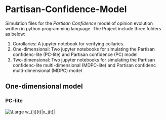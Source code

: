 # Partisan-Confidence-Model
Simulation files for the *Partisan Confidence* model of opinion evolution written in python programming language. 
The Project include three folders as below: 
1. Corollaries: A jupyter notebook for verifying collaries. 
2. One-dimensional: Two jupyter notebooks for simulating the Partisan confidenc-lite (PC-lite) and Partisan confidence (PC) model 
3. Two-dimensional: Two jupyter notebooks for simulating the Partisan confidenc-lite multi-dimensional (MDPC-lite) and Partisan confidenc multi-dimensional (MDPC) model 

## One-dimensional model 
### PC-lite 

![\Large w_{ij}(t)|x_j(t)|](https://latex.codecogs.com/svg.latex?\Large&space;w_{ij}(t)|x_j(t)|) 






